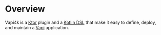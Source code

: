 # Overview

Vapi4k is a [Ktor](https://ktor.io) plugin and a [Kotlin DSL](https://kotlinlang.org/docs/type-safe-builders.html)
that make it easy to define, deploy, and maintain a [Vapi](https://vapi.ai) application.


